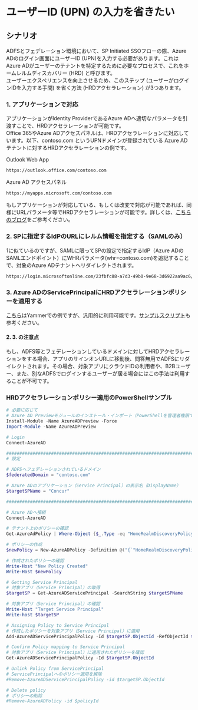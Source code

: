 # ユーザーID (UPN) の入力を省きたい

## シナリオ
ADFSとフェデレーション環境において、SP Initiated SSOフローの際、Azure ADのログイン画面にユーザーID (UPN)を入力する必要があります。これはAzure ADがユーザーのテナントを特定するために必要なプロセスで、これをホームレルムディスカバリー (HRD) と呼びます。  
ユーザーエクスペリエンスを向上させるため、このステップ (ユーザーがログインIDを入力する手間) を省く方法 (HRDアクセラレーション) が3つあります。 

### 1. アプリケーションで対応
アプリケーションがIdentity ProviderであるAzure ADへ適切なパラメータを引渡すことで、HRDアクセラレーションが可能です。  
Office 365やAzure ADアクセスパネルは、HRDアクセラレーションに対応しています。以下、contoso.com というUPNドメインが登録されている Azure AD テナントに対するHRDアクセラレーションの例です。

Outlook Web App
```URL
https://outlook.office.com/contoso.com
```

Azure AD アクセスパネル
```URL
https://myapps.microsoft.com/contoso.com
```
もしアプリケーションが対応している、もしくは改変で対応が可能であれば、同様にURLパラメータ等でHRDアクセラレーションが可能です。詳しくは、[こちらのブログ](https://blogs.msdn.microsoft.com/tsmatsuz/2015/04/20/azure-ad-custom-branding-login-ui-home-realm-discovery-domain-hint/)をご参考ください。  
  

### 2. SPに指定するIdPのURLにレルム情報を指定する（SAMLのみ）
1に似ているのですが、SAMLに限ってSPの設定で指定するIdP（Azure ADのSAMLエンドポイント）にWHRパラメータ(whr=contoso.com)を追記することで、対象のAzure ADテナントへリダイレクトされます。  
```XML
https://login.microsoftonline.com/23fbfc88-a7d3-49b0-9e68-3d6922aa9ac6/saml2?whr=contoso.com
```
### 3. Azure ADのServicePrincipalにHRDアクセラレーションポリシーを適用する
[こちら](https://support.office.com/ja-jp/article/%E8%87%AA%E5%8B%95%E3%82%A2%E3%82%AF%E3%82%BB%E3%83%A9%E3%83%AC%E3%83%BC%E3%82%BF-%E3%83%9D%E3%83%AA%E3%82%B7%E3%83%BC%E3%82%92%E4%BD%BF%E7%94%A8%E3%81%97%E3%81%A6-Yammer-%E3%81%AB%E5%AF%BE%E3%81%99%E3%82%8B-Office-365-%E3%82%B5%E3%82%A4%E3%83%B3%E3%82%A4%E3%83%B3%E3%82%92%E6%94%B9%E5%96%84%E3%81%99%E3%82%8B-4d0e5067-992c-4cd6-bad5-b4ac0d52f596?ui=ja-JP&rs=ja-JP&ad=JP)はYammerでの例ですが、汎用的に利用可能です。[サンプルスクリプト](#HRDアクセラレーションポリシー適用のPowerShellサンプル)も参考ください。

#### 2. 3. の注意点
もし、ADFS等とフェデレーションしているドメインに対してHRDアクセラレーションをする場合、アプリのサインオンURLに移動後、問答無用でADFSにリダイレクトされます。その場合、対象アプリにクラウドIDの利用者や、B2Bユーザー、また、別なADFSでログインするユーザーが居る場合にはこの手法は利用することが不可です。


### HRDアクセラレーションポリシー適用のPowerShellサンプル
```PowerShell
# 必要に応じて
# Azure AD Previewモジュールのインストール・インポート（PowerShellを管理者権限で実行）
Install-Module -Name AzureADPreview -Force
Import-Module -Name AzureADPreview

# Login
Connect-AzureAD

########################################################################
# 設定

# ADFSへフェデレーションされているドメイン
$federatedDomain = "contoso.com"

# Azure ADのアプリケーション（Service Principal）の表示名（DisplayName）
$targetSPName = "Concur"

########################################################################

# Azure ADへ接続
Connect-AzureAD

# テナント上のポリシーの確認
Get-AzureAdPolicy | Where-Object {$_.Type -eq "HomeRealmDiscoveryPolicy"}

# ポリシーの作成
$newPolicy = New-AzureADPolicy -Definition @("{`"HomeRealmDiscoveryPolicy`":{`"AccelerateToFederatedDomain`":true,`"PreferredDomain`":`"$federatedDomain`"}}") -DisplayName BasicAutoAccelerationPolicy -Type HomeRealmDiscoveryPolicy -IsOrganizationDefault $false

# 作成されたポリシーの確認
Write-Host "New Policy Created"
Write-Host $newPolicy

# Getting Service Principal
# 対象アプリ（Service Principal）の取得
$targetSP = Get-AzureADServicePrincipal -SearchString $targetSPName

# 対象アプリ（Service Principal）の確認
Write-Host "Target Service Principal"
Write-host $targetSP

# Assigning Policy to Service Principal
# 作成したポリシーを対象アプリ（Service Principal）に適用
Add-AzureADServicePrincipalPolicy -Id $targetSP.ObjectId -RefObjectId $newPolicy.Id

# Confirm Policy mapping to Service Principal
# 対象アプリ（Service Principal）に適用されたポリシーを確認
Get-AzureADServicePrincipalPolicy -Id $targetSP.ObjectId

# Unlink Policy from ServicePrincipal
# ServicePrincipalへのポリシー適用を解除
#Remove-AzureADServicePrincipalPolicy -id $targetSP.ObjectId

# Delete policy
# ポリシーの削除
#Remove-AzureADPolicy -id $policyId

```